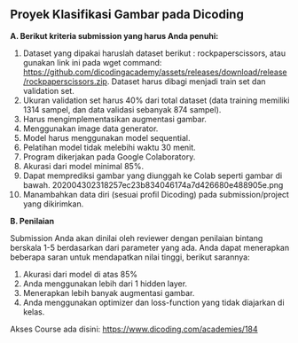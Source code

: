 **Proyek Klasifikasi Gambar pada Dicoding**
---

**A. Berikut kriteria submission yang harus Anda penuhi:**

1. Dataset yang dipakai haruslah dataset berikut : rockpaperscissors, atau gunakan link ini pada wget command: https://github.com/dicodingacademy/assets/releases/download/release/rockpaperscissors.zip.
Dataset harus dibagi menjadi train set dan validation set.
2. Ukuran validation set harus 40% dari total dataset (data training memiliki 1314 sampel, dan data validasi sebanyak 874 sampel).
3. Harus mengimplementasikan augmentasi gambar.
4. Menggunakan image data generator.
5. Model harus menggunakan model sequential.
6. Pelatihan model tidak melebihi waktu 30 menit.
7. Program dikerjakan pada Google Colaboratory.
8. Akurasi dari model minimal 85%.
9. Dapat memprediksi gambar yang diunggah ke Colab seperti gambar di bawah.
202004302318257ec23b834046174a7d426680e488905e.png
10. Manambahkan data diri (sesuai profil Dicoding) pada submission/project yang dikirimkan.

**B. Penilaian**

Submission Anda akan dinilai oleh reviewer dengan penilaian bintang berskala 1-5 berdasarkan dari parameter yang ada.
Anda dapat menerapkan beberapa saran untuk mendapatkan nilai tinggi, berikut sarannya:

1. Akurasi dari model di atas 85%
2. Anda menggunakan lebih dari 1 hidden layer.
3. Menerapkan lebih banyak augmentasi gambar.
4. Anda menggunakan optimizer dan loss-function yang tidak diajarkan di kelas.

Akses Course ada disini: https://www.dicoding.com/academies/184
